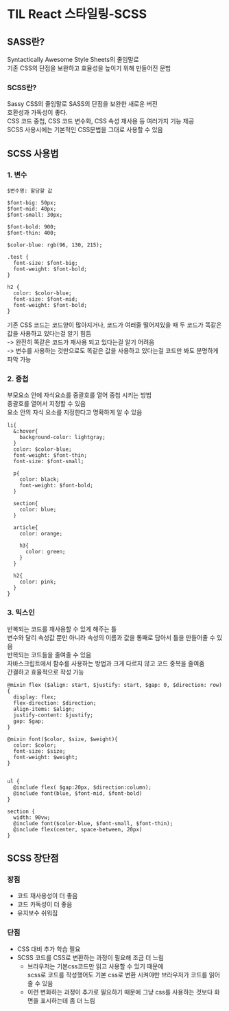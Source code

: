 # TIL React 스타일링-SCSS
## SASS란?
Syntactically Awesome Style Sheets의 줄임말로  
기존 CSS의 단점을 보완하고 효율성을 높이기 위해 만들어진 문법
### SCSS란?
Sassy CSS의 줄임말로 SASS의 단점을 보완한 새로운 버전  
호환성과 가독성이 좋다.  
CSS 코드 중첩, CSS 코드 변수화, CSS 속성 재사용 등 여러가지 기능 제공  
SCSS 사용시에는 기본적인 CSS문법을 그대로 사용할 수 있음

## SCSS 사용법
### 1. 변수
```
$변수명: 할당할 값 
```
```
$font-big: 50px;
$font-mid: 40px;
$font-small: 30px;

$font-bold: 900;
$font-thin: 400;

$color-blue: rgb(96, 130, 215);

.test {
  font-size: $font-big;
  font-weight: $font-bold;
}

h2 {
  color: $color-blue;
  font-size: $font-mid;
  font-weight: $font-bold;
}
```  

기존 CSS 코드는 코드양이 많아지거나, 코드가 여러줄 떨어져있을 때 두 코드가 똑같은 값을 사용하고 있다는걸 알기 힘듬  
-> 완전히 똑같은 코드가 재사용 되고 있다는걸 알기 어려움  
-> 변수를 사용하는 것만으로도 똑같은 값을 사용하고 있다는걸 코드만 봐도 분명하게 파악 가능

### 2. 중첩
부모요소 안에 자식요소를 중괄호를 열어 중첩 시키는 방법  
중괄호를 열어서 지정할 수 있음  
요소 안의 자식 요소를 지정한다고 명확하게 알 수 있음
```
li{
  &:hover{
    background-color: lightgray;
  }
  color: $color-blue;
  font-weight: $font-thin;
  font-size: $font-small;

  p{
    color: black;
    font-weight: $font-bold;
  }

  section{
    color: blue;
  }

  article{
    color: orange;

    h3{
      color: green;
    }
  }

  h2{
    color: pink;
  }
}
```
### 3. 믹스인
반복되는 코드를 재사용할 수 있게 해주는 틀  
변수와 달리 속성값 뿐만 아니라 속성의 이름과 값을 통째로 담아서 틀을 만들어줄 수 있음  
반복되는 코드들을 줄여줄 수 있음  
자바스크립트에서 함수를 사용하는 방법과 크게 다르지 않고 코드 중복을 줄여줌  
간결하고 효율적으로 작성 가능  
```
@mixin flex ($align: start, $justify: start, $gap: 0, $direction: row) {
  display: flex;
  flex-direction: $direction;
  align-items: $align;
  justify-content: $justify;
  gap: $gap;
}

@mixin font($color, $size, $weight){
  color: $color;
  font-size: $size;
  font-weight: $weight;
}


ul {
  @include flex( $gap:20px, $direction:column);
  @include font(blue, $font-mid, $font-bold)
}

section {
  width: 90vw;
  @include font($color-blue, $font-small, $font-thin);
  @include flex(center, space-between, 20px)
}
```
## SCSS 장단점
### 장점
* 코드 재사용성이 더 좋음
* 코드 카독성이 더 좋음
* 유지보수 쉬워짐

### 단점
* CSS 대비 추가 학습 필요
* SCSS 코드를 CSS로 변환하는 과정이 필요해 조금 더 느림
    * 브라우저는 기본css코드만 읽고 사용할 수 있기 때문에  
    scss로 코드를 작성했어도 기본 css로 변환 시켜야만 브라우저가 코드를 읽어줄 수 있음
    * 이런 변화하는 과정이 추가로 필요하기 때문에 그냥 css를 사용하는 것보다 화면을 표시하는데 좀 더 느림
